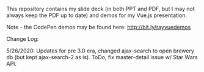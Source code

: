 This repository contains my slide deck (in both PPT and PDF, but I may not always keep the PDF up to date) and demos for my Vue.js presentation.

Note - the CodePen demos may be found here: <http://bit.ly/rayvuedemos>

Change Log:

5/26/2020: Updates for pre 3.0 era, changed ajax-search to open brewery db (but kept ajax-search-2 as is). ToDo, fix master-detail issue w/ Star Wars API.
